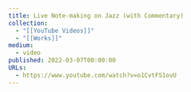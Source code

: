 ```yaml
---
title: Live Note-making on Jazz (with Commentary)
collection:
  - "[[YouTube Videos]]"
  - "[[Works]]"
medium:
  - video
published: 2022-03-07T00:00:00
URLs:
  - https://www.youtube.com/watch?v=o1CvtFS1ovU
---
```

